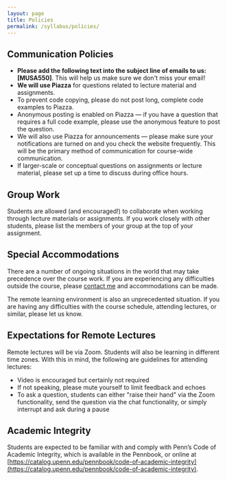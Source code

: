 ```yaml
---
layout: page
title: Policies
permalink: /syllabus/policies/
---
```


## Communication Policies

- **Please add the following text into the subject line of emails to us:
  [MUSA550]**. This will help us make sure we don't miss your email!
- **We will use Piazza** for questions related to lecture material and assignments.
- To prevent code copying, please do not post long, complete code examples to Piazza.
- Anonymous posting is enabled on Piazza — if you have a question that requires
  a full code example, please use the anonymous feature to post the question.
- We will also use Piazza for announcements — please make sure your
  notifications are turned on and you check the website frequently. This will
  be the primary method of communication for course-wide communication.
- If larger-scale or conceptual questions on assignments or lecture material,
  please set up a time to discuss during office hours.

## Group Work

Students are allowed (and encouraged!) to collaborate when working through
lecture materials or assignments. If you work closely with other students,
please list the members of your group at the top of your assignment.

## Special Accommodations

There are a number of ongoing situations in the world that may take precedence
over the course work. If you are experiencing any difficulties outside the
course, please [contact me](mailto:nhand@design.upenn.edu) and accommodations can be made.

The remote learning environment is also an unprecedented situation. If you
are having any difficulties with the course schedule, attending lectures, or similar,
please let us know.

## Expectations for Remote Lectures

Remote lectures will be via Zoom. Students will also be learning in different time zones.
With this in mind, the following are guidelines for attending lectures:

- Video is encouraged but certainly not required
- If not speaking, please mute yourself to limit feedback and echoes
- To ask a question, students can either "raise their hand" via the Zoom
  functionality, send the question via the chat functionality, or simply
  interrupt and ask during a pause

## Academic Integrity

Students are expected to be familiar with and comply with Penn’s Code of
Academic Integrity, which is available in the Pennbook, or online at
[https://catalog.upenn.edu/pennbook/code-of-academic-integrity](https://catalog.upenn.edu/pennbook/code-of-academic-integrity).
